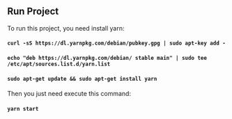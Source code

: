 ## Run Project

To run this project, you need install yarn:

#### `curl -sS https://dl.yarnpkg.com/debian/pubkey.gpg | sudo apt-key add -`
#### `echo "deb https://dl.yarnpkg.com/debian/ stable main" | sudo tee /etc/apt/sources.list.d/yarn.list`
#### `sudo apt-get update && sudo apt-get install yarn`

Then you just need execute this command:

#### `yarn start`